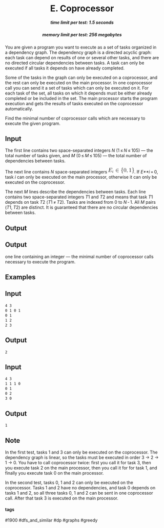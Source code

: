 <h1 style='text-align: center;'> E. Coprocessor</h1>

<h5 style='text-align: center;'>time limit per test: 1.5 seconds</h5>
<h5 style='text-align: center;'>memory limit per test: 256 megabytes</h5>

You are given a program you want to execute as a set of tasks organized in a dependency graph. The dependency graph is a directed acyclic graph: each task can depend on results of one or several other tasks, and there are no directed circular dependencies between tasks. A task can only be executed if all tasks it depends on have already completed.

Some of the tasks in the graph can only be executed on a coprocessor, and the rest can only be executed on the main processor. In one coprocessor call you can send it a set of tasks which can only be executed on it. For each task of the set, all tasks on which it depends must be either already completed or be included in the set. The main processor starts the program execution and gets the results of tasks executed on the coprocessor automatically.

Find the minimal number of coprocessor calls which are necessary to execute the given program.

## Input

The first line contains two space-separated integers *N* (1 ≤ *N* ≤ 105) — the total number of tasks given, and *M* (0 ≤ *M* ≤ 105) — the total number of dependencies between tasks.

The next line contains *N* space-separated integers ![](images/b8ea124a4b6cdc09e444caafe74db01b7c444d1b.png). If *E**i* = 0, task *i* can only be executed on the main processor, otherwise it can only be executed on the coprocessor.

The next *M* lines describe the dependencies between tasks. Each line contains two space-separated integers *T*1 and *T*2 and means that task *T*1 depends on task *T*2 (*T*1 ≠ *T*2). Tasks are indexed from 0 to *N* - 1. All *M* pairs (*T*1, *T*2) are distinct. It is guaranteed that there are no circular dependencies between tasks.

## Output

## Output

 one line containing an integer — the minimal number of coprocessor calls necessary to execute the program.

## Examples

## Input


```
4 3  
0 1 0 1  
0 1  
1 2  
2 3  

```
## Output


```
2  

```
## Input


```
4 3  
1 1 1 0  
0 1  
0 2  
3 0  

```
## Output


```
1  

```
## Note

In the first test, tasks 1 and 3 can only be executed on the coprocessor. The dependency graph is linear, so the tasks must be executed in order 3 -> 2 -> 1 -> 0. You have to call coprocessor twice: first you call it for task 3, then you execute task 2 on the main processor, then you call it for for task 1, and finally you execute task 0 on the main processor.

In the second test, tasks 0, 1 and 2 can only be executed on the coprocessor. Tasks 1 and 2 have no dependencies, and task 0 depends on tasks 1 and 2, so all three tasks 0, 1 and 2 can be sent in one coprocessor call. After that task 3 is executed on the main processor.



#### tags 

#1900 #dfs_and_similar #dp #graphs #greedy 